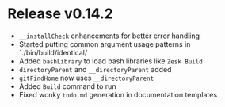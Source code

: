 # Release v0.14.2

- `__installCheck` enhancements for better error handling
- Started putting common argument usage patterns in `./bin/build/identical/
- Added `bashLibrary` to load bash libraries like `Zesk Build`
- `directoryParent` and `__directoryParent` added
- `gitFindHome` now uses `__directoryParent`
- Added `Build` command to run
- Fixed wonky `todo.md` generation in documentation templates
